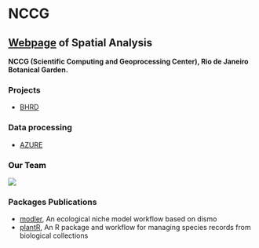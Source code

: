 # NCCG

## [Webpage](https://nccg.github.io/) of Spatial Analysis 

**NCCG (Scientific Computing and Geoprocessing Center), Rio de Janeiro Botanical Garden.**

### Projects 

- [BHRD](https://github.com/Projeto-BHRD-INMA)

### Data processing 

- [AZURE](https://portal.azure.com/#home)

###  <span style="color:black"> Our Team </span>

![](https://i.imgur.com/weXG4Am.png)


### Packages Publications 

- [modler](https://www.biorxiv.org/content/10.1101/2020.04.01.021105v1), An ecological niche model workflow based on dismo
- [plantR](https://www.biorxiv.org/content/10.1101/2021.04.06.437754v1), An R package and workflow for managing species records from biological collections




